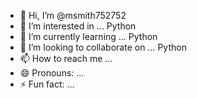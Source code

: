 - 👋 Hi, I’m @msmith752752
- 👀 I’m interested in ... Python
- 🌱 I’m currently learning ... Python
- 💞️ I’m looking to collaborate on ... Python
- 📫 How to reach me ...
- 😄 Pronouns: ...
- ⚡ Fun fact: ...

<!---
msmith752752/msmith752752 is a ✨ special ✨ repository because its `README.md` (this file) appears on your GitHub profile.
You can click the Preview link to take a look at your changes.
--->
